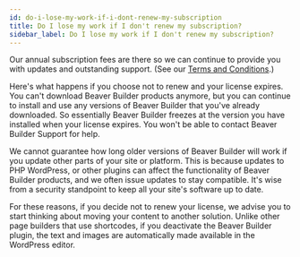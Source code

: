 ```yaml
---
id: do-i-lose-my-work-if-i-dont-renew-my-subscription
title: Do I lose my work if I don't renew my subscription?
sidebar_label: Do I lose my work if I don't renew my subscription?
---
```



Our annual subscription fees are there so we can continue to provide you with
updates and outstanding support. (See our [Terms and Conditions](https://www.wpbeaverbuilder.com/terms-and-conditions/).)

Here's what happens if you choose not to renew and your license expires. You
can't download Beaver Builder products anymore, but you can continue to
install and use any versions of Beaver Builder that you've already downloaded.
So essentially Beaver Builder freezes at the version you have installed when
your license expires. You won't be able to contact Beaver Builder Support for
help.

We cannot guarantee how long older versions of Beaver Builder will work if you
update other parts of your site or platform. This is because updates to PHP
WordPress, or other plugins can affect the functionality of Beaver Builder
products, and we often issue updates to stay compatible. It's wise from a
security standpoint to keep all your site's software up to date.

For these reasons, if you decide not to renew your license, we advise you to
start thinking about moving your content to another solution. Unlike other
page builders that use shortcodes, if you deactivate the Beaver Builder
plugin, the text and images are automatically made available in the WordPress
editor.
